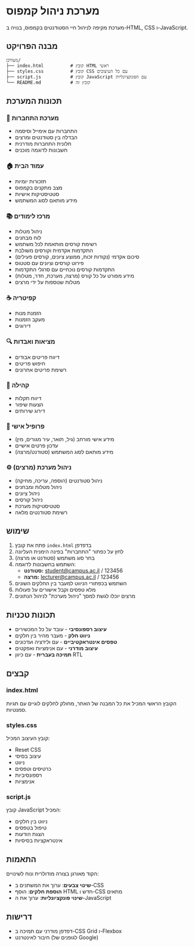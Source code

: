 # מערכת ניהול קמפוס

מערכת מקיפה לניהול חיי הסטודנטים בקמפוס, בנויה ב-HTML, CSS ו-JavaScript.

## מבנה הפרויקט

```
מעודכן/
├── index.html          # קובץ HTML ראשי
├── styles.css          # קובץ CSS עם כל העיצובים
├── script.js           # קובץ JavaScript עם הפונקציונליות
└── README.md           # קובץ זה
```

## תכונות המערכת

### 🔐 מערכת התחברות
- התחברות עם אימייל וסיסמה
- הבדלה בין סטודנטים ומרצים
- חלונית התחברות מודרנית
- חשבונות לדוגמה מוכנים

### 🏠 עמוד הבית
- תזכורות יומיות
- מצב מתקנים בקמפוס
- סטטיסטיקות אישיות
- מידע מותאם לסוג המשתמש

### 📚 מרכז לימודים
- ניהול מטלות
- לוח מבחנים
- רשימת קורסים מותאמת לכל משתמש
- התקדמות אקדמית וקורסים משולבת
- סיכום אקדמי (נקודות זכות, ממוצע ציונים, קורסים פעילים)
- פירוט קורסים וציונים עם סטטוס
- התקדמות קורסים נוכחיים עם סרגלי התקדמות
- מידע מפורט על כל קורס (מרצה, מערכת, חדר, מטלות)
- מטלות שנוספות על ידי מרצים

### ☕ קפיטריה
- הזמנת מנות
- מעקב הזמנות
- דירוגים

### 🔍 מציאות ואבדות
- דיווח פריטים אבודים
- חיפוש פריטים
- רשימת פריטים אחרונים



### 👥 קהילה
- דיווח תקלות
- הצעות שיפור
- דירוג שירותים

### 👤 פרופיל אישי
- מידע אישי מורחב (גיל, תואר, עיר מגורים, מין)
- עדכון פרטים אישיים
- מידע מותאם לסוג המשתמש (סטודנט/מרצה)

### ⚙️ ניהול מערכת (מרצים)
- ניהול סטודנטים (הוספה, עריכה, מחיקה)
- ניהול מטלות ומבחנים
- ניהול ציונים
- ניהול קורסים
- סטטיסטיקות מערכת
- רשימת סטודנטים מלאה

## שימוש

1. פתח את קובץ `index.html` בדפדפן
2. לחץ על כפתור "התחברות" בפינה הימנית העליונה
3. בחר סוג משתמש (סטודנט או מרצה)
4. השתמש בחשבונות לדוגמה:
   - **סטודנט:** student@campus.ac.il / 123456
   - **מרצה:** lecturer@campus.ac.il / 123456
5. השתמש בכפתורי הניווט למעבר בין החלקים השונים
6. מלא טפסים וקבל אישורים על פעולות
7. מרצים יוכלו לגשת למסך "ניהול מערכת" לניהול הנתונים

## תכונות טכניות

- **עיצוב רספונסיבי** - עובד על כל המכשירים
- **ניווט חלק** - מעבר מהיר בין חלקים
- **טפסים אינטראקטיביים** - עם ולידציה ועדכונים
- **עיצוב מודרני** - עם אנימציות ואפקטים
- **תמיכה בעברית** - עם כיוון RTL

## קבצים

### index.html
הקובץ הראשי המכיל את כל המבנה של האתר, מחולק לחלקים לוגיים עם תגיות סמנטיות.

### styles.css
קובץ העיצוב המכיל:
- Reset CSS
- עיצוב בסיסי
- ניווט
- כרטיסים וטפסים
- רספונסיביות
- אנימציות

### script.js
קובץ JavaScript המכיל:
- ניווט בין חלקים
- טיפול בטפסים
- הצגת הודעות
- אינטראקציות בסיסיות

## התאמות

הקוד מאורגן בצורה מודולרית ונוח לשינויים:

- **שינוי צבעים**: ערוך את המשתנים ב-CSS
- **הוספת חלקים**: הוסף HTML חדש ו-CSS מתאים
- **שינוי פונקציונליות**: ערוך את ה-JavaScript

## דרישות

- דפדפן מודרני עם תמיכה ב-CSS Grid ו-Flexbox
- חיבור לאינטרנט (לגופנים של Google) 